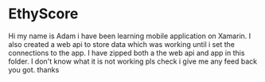 # EthyScore
Hi my name is Adam i have been learning mobile application on Xamarin. 
I also created a web api to store data which was working until i set the connections to the app. 
I have zipped both a the web api and app in this folder. 
I don't know what it is not working pls check i give me any feed back you got. 
thanks
